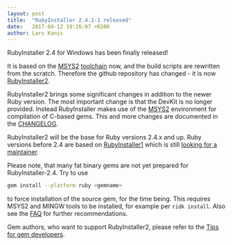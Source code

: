 ```yaml
---
layout: post
title:  "RubyInstaller 2.4.1-1 released"
date:   2017-04-12 19:16:07 +0200
author: Lars Kanis
---
```

RubyInstaller 2.4 for Windows has been finally released!

It is based on the [MSYS2](http://www.msys2.org/) [toolchain](https://github.com/Alexpux/MINGW-packages) now, and the build scripts are rewritten from the scratch.
Therefore the github repository has changed - it is now [RubyInstaller2](https://github.com/oneclick/rubyinstaller2).

RubyInstaller2 brings some significant changes in addition to the newer Ruby version.
The most important change is that the DevKit is no longer provided.
Instead RubyInstaller makes use of the [MSYS2](http://www.msys2.org/) environment for compilation of C-based gems.
This and more changes are documented in the [CHANGELOG](https://github.com/oneclick/rubyinstaller2/blob/master/CHANGELOG.md).

RubyInstaller2 will be the base for Ruby versions 2.4.x and up. Ruby versions before 2.4 are based on [RubyInstaller1](https://github.com/oneclick/rubyinstaller) which is still [looking for a maintainer](https://github.com/oneclick/rubyinstaller/issues/348).

Please note, that many fat binary gems are not yet prepared for RubyInstaller-2.4. Try to use
```sh
gem install --platform ruby <gemname>
```
to force installation of the source gem, for the time being.
This requires MSYS2 and MINGW tools to be installed, for example per `ridk install`.
Also see the [FAQ](https://github.com/oneclick/rubyinstaller2/wiki/FAQ) for further recommendations.

Gem authors, who want to support RubyInstaller2, please refer to the [Tips for gem developers](https://github.com/oneclick/rubyinstaller2/wiki/For-gem-developers).

